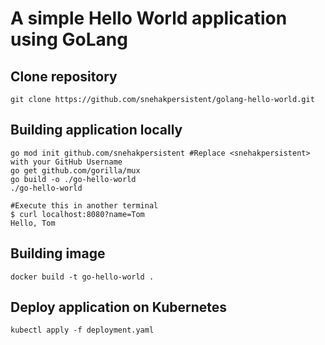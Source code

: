 # A simple Hello World application using GoLang

## Clone repository
```
git clone https://github.com/snehakpersistent/golang-hello-world.git
```

## Building application locally
```
go mod init github.com/snehakpersistent #Replace <snehakpersistent> with your GitHub Username
go get github.com/gorilla/mux
go build -o ./go-hello-world
./go-hello-world

#Execute this in another terminal
$ curl localhost:8080?name=Tom 
Hello, Tom
```

## Building image 
```
docker build -t go-hello-world .
```

## Deploy application on Kubernetes
```
kubectl apply -f deployment.yaml
```
